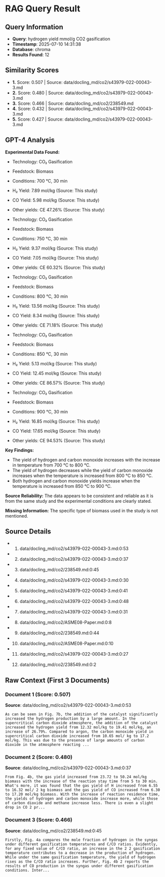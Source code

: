 # RAG Query Result

## Query Information
- **Query**: hydrogen yield mmol/g CO2 gasification
- **Timestamp**: 2025-07-10 14:31:38
- **Database**: chroma
- **Results Found**: 12

## Similarity Scores
- **1.** Score: 0.507 | Source: data/docling_md/co2/s43979-022-00043-3.md
- **2.** Score: 0.480 | Source: data/docling_md/co2/s43979-022-00043-3.md
- **3.** Score: 0.466 | Source: data/docling_md/co2/238549.md
- **4.** Score: 0.432 | Source: data/docling_md/co2/s43979-022-00043-3.md
- **5.** Score: 0.427 | Source: data/docling_md/co2/s43979-022-00043-3.md

## GPT-4 Analysis

**Experimental Data Found:**
- Technology: CO₂ Gasification
- Feedstock: Biomass
- Conditions: 700 °C, 30 min
- H₂ Yield: 7.89 mol/kg (Source: This study)
- CO Yield: 5.98 mol/kg (Source: This study)
- Other yields: CE 47.26% (Source: This study)

- Technology: CO₂ Gasification
- Feedstock: Biomass
- Conditions: 750 °C, 30 min
- H₂ Yield: 9.37 mol/kg (Source: This study)
- CO Yield: 7.05 mol/kg (Source: This study)
- Other yields: CE 60.32% (Source: This study)

- Technology: CO₂ Gasification
- Feedstock: Biomass
- Conditions: 800 °C, 30 min
- H₂ Yield: 13.56 mol/kg (Source: This study)
- CO Yield: 8.34 mol/kg (Source: This study)
- Other yields: CE 71.18% (Source: This study)

- Technology: CO₂ Gasification
- Feedstock: Biomass
- Conditions: 850 °C, 30 min
- H₂ Yield: 5.13 mol/kg (Source: This study)
- CO Yield: 12.45 mol/kg (Source: This study)
- Other yields: CE 86.57% (Source: This study)

- Technology: CO₂ Gasification
- Feedstock: Biomass
- Conditions: 900 °C, 30 min
- H₂ Yield: 16.85 mol/kg (Source: This study)
- CO Yield: 17.65 mol/kg (Source: This study)
- Other yields: CE 94.53% (Source: This study)

**Key Findings:**
- The yield of hydrogen and carbon monoxide increases with the increase in temperature from 700 °C to 800 °C.
- The yield of hydrogen decreases while the yield of carbon monoxide increases when the temperature is increased from 800 °C to 850 °C.
- Both hydrogen and carbon monoxide yields increase when the temperature is increased from 850 °C to 900 °C.

**Source Reliability:**
The data appears to be consistent and reliable as it is from the same study and the experimental conditions are clearly stated.

**Missing Information:**
The specific type of biomass used in the study is not mentioned.

## Source Details
- 1. data/docling_md/co2/s43979-022-00043-3.md:0:53
- 2. data/docling_md/co2/s43979-022-00043-3.md:0:37
- 3. data/docling_md/co2/238549.md:0:45
- 4. data/docling_md/co2/s43979-022-00043-3.md:0:30
- 5. data/docling_md/co2/s43979-022-00043-3.md:0:41
- 6. data/docling_md/co2/s43979-022-00043-3.md:0:48
- 7. data/docling_md/co2/s43979-022-00043-3.md:0:31
- 8. data/docling_md/co2/ASME08-Paper.md:0:8
- 9. data/docling_md/co2/238549.md:0:44
- 10. data/docling_md/co2/ASME08-Paper.md:0:10
- 11. data/docling_md/co2/s43979-022-00043-3.md:0:27
- 12. data/docling_md/co2/238549.md:0:2

## Raw Context (First 3 Documents)

### Document 1 (Score: 0.507)
**Source**: data/docling_md/co2/s43979-022-00043-3.md:0:53

```
As can be seen in Fig. 7b, the addition of the catalyst significantly increased the hydrogen production by a large amount. In the supercritical carbon dioxide atmosphere, the addition of the catalyst increased the hydrogen yield from 12.32 mol/kg to 19.41 mol/kg, an increase of 26.79%. Compared to argon, the carbon monoxide yield in supercritical carbon dioxide increased from 10.65 mol/ kg to 17.2 mol/kg. This was due to the presence of large amounts of carbon dioxide in the atmosphere reacting ...
```

### Document 2 (Score: 0.480)
**Source**: data/docling_md/co2/s43979-022-00043-3.md:0:37

```
From Fig. 4b, the gas yield increased from 23.72 to 50.24 mol/kg biomass with the increase of the reaction stay time from 5 to 30 min. What's more, it was found that the gas yield of H increased from 6.55 to 16.32 mol/ 2 kg biomass and the gas yield of CO increased from 6.30 to 17.20 mol/kg biomass. With the increase of reaction residence time, the yields of hydrogen and carbon monoxide increase more, while those of carbon dioxide and methane increase less. There is even a slight drop in CO 2 pr...
```

### Document 3 (Score: 0.466)
**Source**: data/docling_md/co2/238549.md:0:45

```
Firstly, Fig. 4a compares the mole fraction of hydrogen in the syngas under different gasification temperatures and C/CO ratios. Evidently, for any fixed value of C/CO ratio, an increase in the 2 2 gasification temperature contributes to a decrease in the production of hydrogen. While under the same gasification temperature, the yield of hydrogen rises as the C/CO ratio increases. Further, Fig. 4b 2 reports the results of CO production in the syngas under different gasification conditions. Inter...
```
